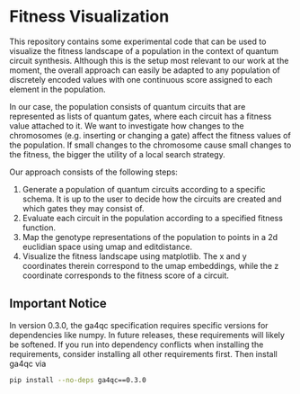 # Fitness Visualization

This repository contains some experimental code
that can be used to visualize the fitness landscape
of a population in the context of quantum
circuit synthesis. Although this is the setup most
relevant to our work at the moment, the overall
approach can easily be adapted to any population of
discretely encoded values with one continuous score
assigned to each element in the population.

In our case, the population consists of quantum circuits
that are represented as lists of quantum gates, where
each circuit has a fitness value attached to it.
We want to investigate how
changes to the chromosomes (e.g. inserting or changing
a gate) affect the fitness values of the population.
If small changes to the chromosome cause small changes
to the fitness, the bigger the utility of a local search
strategy.

Our approach consists of the following steps:

1. Generate a population of quantum circuits according
   to a specific schema. It is up to the user to decide
   how the circuits are created and which gates they may
   consist of.
2. Evaluate each circuit in the population according
   to a specified fitness function.
3. Map the genotype representations of the population
   to points in a 2d euclidian space using umap and
   editdistance.
4. Visualize the fitness landscape using matplotlib.
   The x and y coordinates therein correspond to the umap
   embeddings, while the z coordinate corresponds to the
   fitness score of a circuit.

## Important Notice

In version 0.3.0, the ga4qc specification requires
specific versions for dependencies like numpy. In
future releases, these requirements will likely be
softened. If you run into dependency conflicts when
installing the requirements, consider installing all
other requirements first. Then install ga4qc via

```bash
pip install --no-deps ga4qc==0.3.0
```
